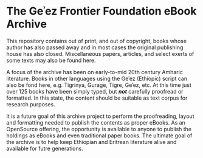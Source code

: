 # The Geʾez Frontier Foundation eBook Archive

This repository contains out of print, and out of copyright, books whose author has also passed away and in most cases the original publishing house has also closed. Miscellaneous papers, articles, and select exerts of some texts may also be found here. 

A focus of the archive has been on early-to-mid 20th century Amharic literature.  Books in other languages using the Geʾez (Ethiopic) script can also be fond here, e.g. Tigrinya, Gurage, Tigre, Geʾez, etc.  At this time just over 125 books have been simply typed, but ***not*** carefully proofread or formatted.  In this state, the content should be suitable as text corpus for research purposes.

It is a future goal of this archive project to perform the proofreading, layout and formatting needed to publish the contents as proper eBooks.  As an OpenSource offering, the opportunity is available to anyone to publish the holdings as eBooks and even traditional paper books.  The ultimate goal of the archive is to help keep Ethiopian and Eritrean literature alive and available for futre generations.

